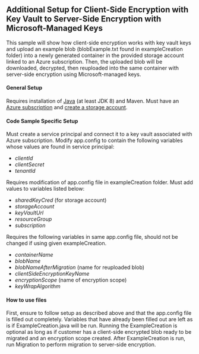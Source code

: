 ## Additional Setup for Client-Side Encryption with Key Vault to Server-Side Encryption with Microsoft-Managed Keys
This sample will show how client-side encryption works with key vault keys and upload an example blob (blobExample.txt 
found in exampleCreation folder) into a newly generated container in the provided storage account linked to an Azure subscription.
Then, the uploaded blob will be downloaded, decrypted, then reuploaded into the same container with server-side encryption
using Microsoft-managed keys.

#### General Setup
Requires installation of [Java](https://docs.microsoft.com/en-us/java/azure/jdk/?view=azure-java-stable) 
(at least JDK 8)
and Maven. Must have an [Azure subscription](https://azure.microsoft.com/en-us/free/) and 
[create a storage account](https://docs.microsoft.com/en-us/azure/storage/common/storage-account-create?tabs=azure-portal).

#### Code Sample Specific Setup
Must create a service principal and connect it to a key vault associated with Azure subscription. Modify app.config 
to contain the following variables whose values are found in service principal:
 * *clientId*
 * *clientSecret*
 * *tenantId*

Requires modification of app.config file in exampleCreation folder. Must add values to variables listed below:
 * *sharedKeyCred* (for storage account)
 * *storageAccount*
 * *keyVaultUrl*
 * *resourceGroup*
 * *subscription*
 
Requires the following variables in same app.config file, should not be changed if using given exampleCreation.
  * *containerName*
  * *blobName*
  * *blobNameAfterMigration* (name for reuploaded blob)
  * *clientSideEncryptionKeyName*
  * *encryptionScope* (name of encryption scope)
  * *keyWrapAlgorithm*
  
#### How to use files
First, ensure to follow setup as described above and that the app.config file is filled out completely. Variables that
have already been filled out are left as is if ExampleCreation.java will be run. Running the ExampleCreation is optional as 
long as if customer has a client-side encrypted blob ready to be migrated and an encryption scope created. After 
ExampleCreation is run, run Migration to perform migration to server-side encryption. 
